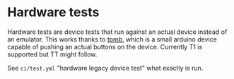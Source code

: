 # Hardware tests

Hardware tests are device tests that run against an actual device instead of an emulator.
This works thanks to [tpmb](https://github.com/mmahut/tpmb), which is a small arduino
device capable of pushing an actual buttons on the device. Currently T1 is supported
but TT might follow.

See `ci/test.yml` "hardware legacy device test" what exactly is run.
